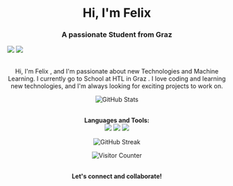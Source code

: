 

<!-- Title -->
<h1 align="center">
  <br>
  Hi, I'm Felix
  <br>
</h1>

<!-- Subtitle -->
<h3 align="center">A passionate Student from Graz</h3>

<!-- Social Icons -->
<p align="center">
 
  <a href="https://www.linkedin.com/in/felix-prattes/"><img src="https://img.shields.io/badge/-LinkedIn-0e76a8?style=flat&logo=linkedin"></a>
  <a href="mailto:youremail@gmail.com"><img src="https://img.shields.io/badge/-Email-d14836?style=flat&logo=gmail"></a>
</p>

<!-- About Me -->
<p align="center">
  <br>
  Hi, I'm Felix , and I'm passionate about new Technologies and Machine Learning. I currently go to School at HTL in Graz . I love coding and learning new technologies, and I'm always looking for exciting projects to work on. 
  <br>
</p>

<!-- GitHub Stats -->
<p align="center">
  <img src="https://github-readme-stats.vercel.app/api?username=yourusername&show_icons=true&theme=dark&count_private=true" alt="GitHub Stats">
  <br>
</p>

<!-- Languages & Tools -->
<p align="center">
  <br>
  <b>Languages and Tools:</b>
  <br>
  <img src="https://img.shields.io/badge/-Python-3776AB?style=for-the-badge&logo=python&logoColor=white">
  <img src="https://img.shields.io/badge/-JavaScript-F7DF1E?style=for-the-badge&logo=javascript&logoColor=black">
  <img src="https://img.shields.io/badge/-React-61DAFB?style=for-the-badge&logo=react&logoColor=black">
  <!-- Add more as needed -->
  <br>
</p>

<!-- GitHub Streak -->
<p align="center">
  <img src="https://github-readme-streak-stats.herokuapp.com/?user=yourusername&theme=dark" alt="GitHub Streak">
</p>

<!-- Visitor Counter -->
<p align="center">
  <img src="https://visitor-badge.glitch.me/badge?page_id=yourusername.yourusername" alt="Visitor Counter">
</p>

<!-- Footer -->
<p align="center">
  <br>
  <b>Let's connect and collaborate!</b>
  <br>
</p>
